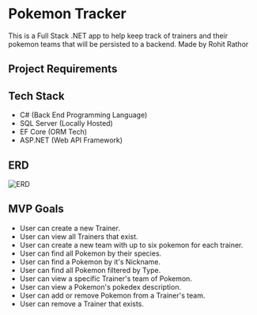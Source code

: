 
# Pokemon Tracker
This is a Full Stack .NET app to help keep track of trainers and their pokemon teams that will be persisted to a backend. Made by Rohit Rathor

## Project Requirements

## Tech Stack

- C# (Back End Programming Language)
- SQL Server (Locally Hosted)
- EF Core (ORM Tech)
- ASP.NET (Web API Framework)

## ERD
![ERD]()

## MVP Goals

- User can create a new Trainer.
- User can view all Trainers that exist.
- User can create a new team with up to six pokemon for each trainer.
- User can find all Pokemon by their species.
- User can find a Pokemon by it's Nickname.
- User can find all Pokemon filtered by Type.
- User can view a specific Trainer's team of Pokemon.
- User can view a Pokemon's pokedex description.
- User can add or remove Pokemon from a Trainer's team.
- User can remove a Trainer that exists.